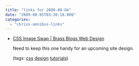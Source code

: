 ```yaml
---
title: "links for 2009-08-04"
date: "2009-08-05T03:30:18.000"
categories: 
  - "chriss-omnibus-links"
---
```


- [CSS Image Swap | Brass Blogs Web Design](http://brassblogs.com/blog/css-image-swap)
    
    Need to keep this one handy for an upcoming site design.
    
    (tags: [css](http://delicious.com/hubbsc/css) [design](http://delicious.com/hubbsc/design) [tutorials](http://delicious.com/hubbsc/tutorials))
